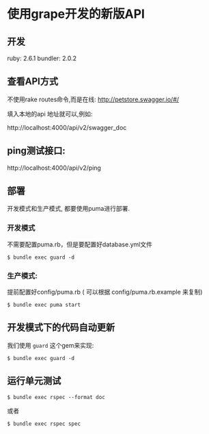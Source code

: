 # 使用grape开发的新版API

## 开发

ruby:  2.6.1
bundler: 2.0.2

## 查看API方式

不使用rake routes命令,而是在线: http://petstore.swagger.io/#/

填入本地的api 地址就可以,例如:

http://localhost:4000/api/v2/swagger_doc

## ping测试接口:

http://localhost:4000/api/v2/ping

## 部署

开发模式和生产模式, 都要使用puma进行部署.

### 开发模式

不需要配置puma.rb，但是要配置好database.yml文件
```
$ bundle exec guard -d
```

### 生产模式:

提前配置好config/puma.rb ( 可以根据 config/puma.rb.example 来复制)

```
$ bundle exec puma start
```

## 开发模式下的代码自动更新

我们使用 `guard` 这个gem来实现:

```
$ bundle exec guard -d
```

## 运行单元测试
```
$ bundle exec rspec --format doc
```
或者
```
$ bundle exec rspec spec
```

